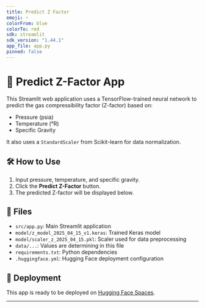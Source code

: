 ```yaml
---
title: Predict Z Factor
emoji: ⚡
colorFrom: blue
colorTo: red
sdk: streamlit
sdk_version: "1.44.1"
app_file: app.py
pinned: false
---
```


# 🧠 Predict Z-Factor App

This Streamlit web application uses a TensorFlow-trained neural network to predict the gas compressibility factor (Z-factor) based on:

- Pressure (psia)
- Temperature (°R)
- Specific Gravity

It also uses a `StandardScaler` from Scikit-learn for data normalization.

## 🛠 How to Use

1. Input pressure, temperature, and specific gravity.
2. Click the **Predict Z-Factor** button.
3. The predicted Z-factor will be displayed below.

## 📁 Files

- `src/app.py`: Main Streamlit application
- `model/z_model_2025_04_15_v1.keras`: Trained Keras model
- `model/scaler_z_2025_04_15.pkl`: Scaler used for data preprocessing
- `data/...`: Values are determining in this file
- `requirements.txt`: Python dependencies
- `.huggingface.yml`: Hugging Face deployment configuration

## 🚀 Deployment

This app is ready to be deployed on [Hugging Face Spaces](https://huggingface.co/spaces).

---
